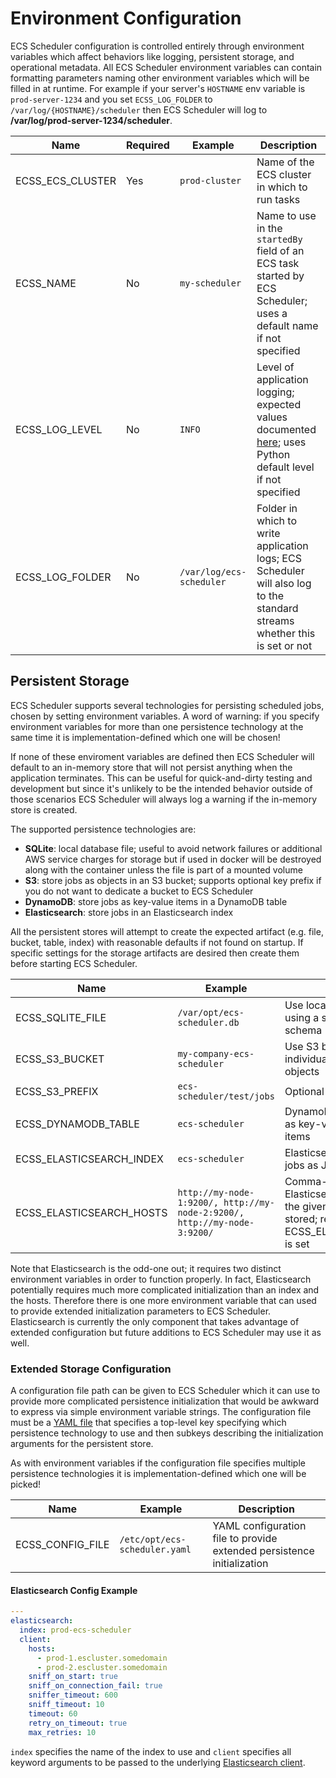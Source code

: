 # Environment Configuration

ECS Scheduler configuration is controlled entirely through environment variables which affect behaviors like logging, persistent storage, and operational metadata. All ECS Scheduler environment variables can contain formatting parameters naming other environment variables which will be filled in at runtime. For example if your server's `HOSTNAME` env variable is `prod-server-1234` and you set `ECSS_LOG_FOLDER` to `/var/log/{HOSTNAME}/scheduler` then ECS Scheduler will log to **/var/log/prod-server-1234/scheduler**.

| Name | Required | Example | Description |
| ---- | -------- | ------- | ----------- |
| ECSS_ECS_CLUSTER | Yes | `prod-cluster` | Name of the ECS cluster in which to run tasks |
| ECSS_NAME | No | `my-scheduler` | Name to use in the `startedBy` field of an ECS task started by ECS Scheduler; uses a default name if not specified |
| ECSS_LOG_LEVEL | No | `INFO` | Level of application logging; expected values documented [here](https://docs.python.org/3/library/logging.html#logging-levels); uses Python default level if not specified |
| ECSS_LOG_FOLDER | No | `/var/log/ecs-scheduler` | Folder in which to write application logs; ECS Scheduler will also log to the standard streams whether this is set or not |

## Persistent Storage

ECS Scheduler supports several technologies for persisting scheduled jobs, chosen by setting environment variables. A word of warning: if you specify environment variables for more than one persistence technology at the same time it is implementation-defined which one will be chosen!

If none of these enviroment variables are defined then ECS Scheduler will default to an in-memory store that will not persist anything when the application terminates. This can be useful for quick-and-dirty testing and development but since it's unlikely to be the intended behavior outside of those scenarios ECS Scheduler will always log a warning if the in-memory store is created.

The supported persistence technologies are:

- **SQLite**: local database file; useful to avoid network failures or additional AWS service charges for storage but if used in docker will be destroyed along with the container unless the file is part of a mounted volume
- **S3**: store jobs as objects in an S3 bucket; supports optional key prefix if you do not want to dedicate a bucket to ECS Scheduler
- **DynamoDB**: store jobs as key-value items in a DynamoDB table
- **Elasticsearch**: store jobs in an Elasticsearch index

All the persistent stores will attempt to create the expected artifact (e.g. file, bucket, table, index) with reasonable defaults if not found on startup. If specific settings for the storage artifacts are desired then create them before starting ECS Scheduler.

| Name | Example | Description |
| ---- | ------- | ----------- |
| ECSS_SQLITE_FILE | `/var/opt/ecs-scheduler.db` | Use local SQLite database file using a simple id, JSON data schema |
| ECSS_S3_BUCKET | `my-company-ecs-scheduler` | Use S3 bucket to store jobs as individual serialized JSON S3 objects |
| ECSS_S3_PREFIX | `ecs-scheduler/test/jobs` | Optional S3 key prefix |
| ECSS_DYNAMODB_TABLE | `ecs-scheduler` | DynamoDB table to store jobs as key-value serialized JSON items |
| ECSS_ELASTICSEARCH_INDEX | `ecs-scheduler` | Elasticsearch index to store jobs as JSON documents |
| ECSS_ELASTICSEARCH_HOSTS | `http://my-node-1:9200/, http://my-node-2:9200/, http://my-node-3:9200/` | Comma-delimited Elasticsearch hosts on which the given Elasticsearch index is stored; required if ECSS_ELASTICSEARCH_INDEX is set |

Note that Elasticsearch is the odd-one out; it requires two distinct environment variables in order to function properly. In fact, Elasticsearch potentially requires much more complicated initialization than an index and the hosts. Therefore there is one more environment variable that can used to provide extended initialization parameters to ECS Scheduler. Elasticsearch is currently the only component that takes advantage of extended configuration but future additions to ECS Scheduler may use it as well.

### Extended Storage Configuration

A configuration file path can be given to ECS Scheduler which it can use to provide more complicated persistence initialization that would be awkward to express via simple environment variable strings. The configuration file must be a [YAML file](https://en.wikipedia.org/wiki/YAML) that specifies a top-level key specifying which persistence technology to use and then subkeys describing the initialization arguments for the persistent store.

As with environment variables if the configuration file specifies multiple persistence technologies it is implementation-defined which one will be picked!

| Name | Example | Description |
| ---- | ------- | ----------- |
| ECSS_CONFIG_FILE | `/etc/opt/ecs-scheduler.yaml` | YAML configuration file to provide extended persistence initialization |

#### Elasticsearch Config Example

```yaml
---
elasticsearch:
  index: prod-ecs-scheduler
  client:
    hosts:
      - prod-1.escluster.somedomain
      - prod-2.escluster.somedomain
    sniff_on_start: true
    sniff_on_connection_fail: true
    sniffer_timeout: 600
    sniff_timeout: 10
    timeout: 60
    retry_on_timeout: true
    max_retries: 10
```

`index` specifies the name of the index to use and `client` specifies all keyword arguments to be passed to the underlying [Elasticsearch client](http://elasticsearch-py.readthedocs.io/en/master/api.html#elasticsearch).
